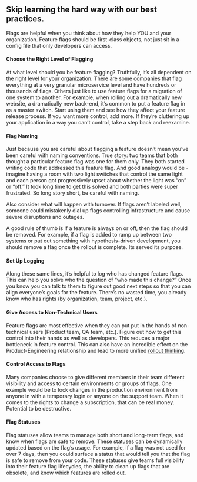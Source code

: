 ## Skip learning the hard way with our best practices.
Flags are helpful when you think about how they help YOU and your organization. Feature flags should be first-class objects, not just sit in a config file that only developers can access.

#### Choose the Right Level of Flagging
At what level should you be feature flagging? Truthfully, it’s all dependent on the right level for your organization. There are some companies that flag everything at a very granular microservice level and have hundreds or thousands of flags. Others just like to use feature flags for a migration of one system to another. For example, when rolling out a dramatically new website, a dramatically new back-end, it’s common to put a feature flag in as a master switch. Start using them and see how they affect your feature release process. If you want more control, add more. If they’re cluttering up your application in a way you can’t control, take a step back and reexamine.

#### Flag Naming
Just because you are careful about flagging a feature doesn’t mean you’ve been careful with naming conventions. True story: two teams that both thought a particular feature flag was one for them only. They both started writing code that addressed this feature flag. And good analogy would be - imagine having a room with two light switches that control the same light and each person got progressively upset about whether the light was “on” or “off.” It took long time to get this solved and both parties were super frustrated. So long story short, be careful with naming.

Also consider what will happen with turnover. If flags aren’t labeled well, someone could mistakenly dial up flags controlling infrastructure and cause severe disruptions and outages.

A good rule of thumb is if a feature is always on or off, then the flag should be removed. For example, if a flag is added to ramp up between two systems or put out something with hypothesis-driven development, you should remove a flag once the rollout is complete. Its served its purpose.

#### Set Up Logging
Along these same lines, it’s helpful to log who has changed feature flags. This can help you solve who the question of “who made this change?” Once you know you can talk to them to figure out good next steps so that you can align everyone’s goals for the feature. There’s no wasted time, you already know who has rights (by organization, team, project, etc.).

#### Give Access to Non-Technical Users
Feature flags are most effective when they can put put in the hands of non-technical users (Product team, QA team, etc.). Figure out how to get this control into their hands as well as developers. This reduces a major bottleneck in feature control. This can also have an incredible effect on the Product-Engineering relationship and lead to more unified [rollout thinking](https://launchdarkly.com/casestudies/upserve.html).

#### Control Access to Flags
Many companies choose to give different members in their team different visibility and access to certain environments or groups of flags. One example would be to lock changes in the production environment from anyone in with a temporary login or anyone on the support team. When it comes to the rights to change a subscription, that can be real money. Potential to be destructive.

#### Flag Statuses
Flag statuses allow teams to manage both short and long-term flags, and know when flags are safe to remove. These statuses can be dynamically updated based on the flag’s usage. For example, if a flag was not used for over 7 days, then you could surface a status that would tell you that the flag is safe to remove from your code. These statuses give teams full visibility into their feature flag lifecycles, the ability to clean up flags that are obsolete, and know which features are rolled out.
